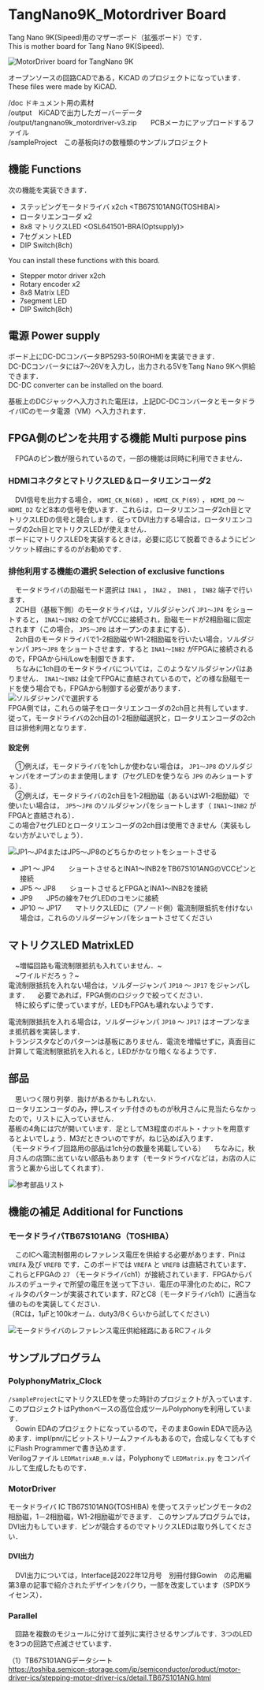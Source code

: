 # TangNano9K_Motordriver Board
  
Tang Nano 9K(Sipeed)用のマザーボード（拡張ボード）です．  
This is mother board for Tang Nano 9K(Sipeed).  

![](doc/sugamo2.jpg "MotorDriver board for TangNano 9K")  
  
オープンソースの回路CADである，KiCAD のプロジェクトになっています．  
These files were made by KiCAD.
  
/doc ドキュメント用の素材  
/output　KiCADで出力したガーバーデータ  
/output/tangnano9k_motordriver-v3.zip　　PCBメーカにアップロードするファイル  
/sampleProject　この基板向けの数種類のサンプルプロジェクト  

  
## 機能 Functions
次の機能を実装できます．
- ステッピングモータドライバ x2ch <TB67S101ANG(TOSHIBA)>
- ロータリエンコーダ x2
- 8x8 マトリクスLED <OSL641501-BRA(Optsupply)>
- 7セグメントLED
- DIP Switch(8ch)

You can install these functions with this board.
- Stepper motor driver x2ch
- Rotary encoder x2
- 8x8 Matrix LED
- 7segment LED
- DIP Switch(8ch)

## 電源 Power supply
ボード上にDC-DCコンバータBP5293-50(ROHM)を実装できます．  
DC-DCコンバータには7～26Vを入力し，出力される5VをTang Nano 9Kへ供給できます．  
DC-DC converter can be installed on the board.  
  
基板上のDCジャックへ入力された電圧は，上記DC-DCコンバータとモータドライバICのモータ電源（VM）へ入力されます．  
 
## FPGA側のピンを共用する機能 Multi purpose pins
　FPGAのピン数が限られているので，一部の機能は同時に利用できません．  
   
### HDMIコネクタとマトリクスLED＆ロータリエンコーダ2
　DVI信号を出力する場合， `HDMI_CK_N(68)` ， `HDMI_CK_P(69)` ， `HDMI_D0` ～ `HDMI_D2` など8本の信号を使います．これらは，ロータリエンコーダ2ch目とマトリクスLEDの信号と競合します．従ってDVI出力する場合は，ロータリエンコーダの2ch目とマトリクスLEDが使えません．  
  ボードにマトリクスLEDを実装するときは，必要に応じて脱着できるようにピンソケット経由にするのがお勧めです．  
  
### 排他利用する機能の選択 Selection of exclusive functions
　モータドライバの励磁モード選択は `INA1` ， `INA2` ， `INB1` ， `INB2` 端子で行います．  
　2CH目（基板下側）のモータドライバは，ソルダジャンパ `JP1～JP4` をショートすると， `INA1～INB2` の全てがVCCに接続され，励磁モードが2相励磁に固定されます（この場合， `JP5～JP8` はオープンのままにする）．   
 　2ch目のモータドライバで1-2相励磁やW1-2相励磁を行いたい場合，ソルダジャンパ `JP5～JP8` をショートさせます．すると `INA1～INB2` がFPGAに接続されるので，FPGAからHi/Lowを制御できます．  
  　ちなみに1ch目のモータドライバについては，このようなソルダジャンパはありません． `INA1～INB2` は全てFPGAに直結されているので，どの様な励磁モードを使う場合でも，FPGAから制御する必要があります．  
![](doc/jp5-8.png "ソルダジャンパで選択する")  
  FPGA側では，これらの端子をロータリエンコーダの2ch目と共有しています．  
  従って，モータドライバの2ch目の1-2相励磁選択と，ロータリエンコーダの2ch目は排他利用となります．  
#### 設定例
　①例えば，モータドライバを1chしか使わない場合は， `JP1～JP8` のソルダジャンパをオープンのまま使用します（7セグLEDを使うなら `JP9` のみショートする）．  
 　②例えば，モータドライバの2ch目を1-2相励磁（あるいはW1-2相励磁）で使いたい場合は， `JP5～JP8` のソルダジャンパをショートします（ `INA1～INB2` がFPGAと直結される）．  
  この場合7セグLEDとロータリエンコーダの2ch目は使用できません（実装もしない方がよいでしょう）．  

  
![](doc/schematics_jp.png "JP1～JP4またはJP5～JP8のどちらかのセットをショートさせる")
- JP1 ～ JP4　　ショートさせるとINA1～INB2をTB67S101ANGのVCCピンと接続
- JP5 ～ JP8　　ショートさせるとFPGAとINA1～INB2を接続
- JP9　　JP5の線を7セグLEDのコモンに接続
- JP10 ～ JP17　　マトリクスLEDに（アノード側）電流制限抵抗を付けない場合は，これらのソルダージャンパをショートさせてください  

## マトリクスLED MatrixLED
　~増幅回路も電流制限抵抗も入れていません．~  
　~ワイルドだろぅ？~  
  電流制限抵抗を入れない場合は，ソルダージャンパ `JP10` ～ `JP17` をジャンパします．
　必要であれば，FPGA側のロジックで絞ってください．  
　特に絞らずに使っていますが，LEDもFPGAも壊れないようです．  
  
  電流制限抵抗を入れる場合は，ソルダージャンパ `JP10` ～ `JP17` はオープンなまま抵抗器を実装します．  
トランジスタなどのパターンは基板にありません．電流を増幅せずに，真面目に計算して電流制限抵抗を入れると，LEDがかなり暗くなるようです．  
  
   
## 部品
　思いつく限り列挙．抜けがあるかもしれない．  
 ロータリエンコーダのみ，押しスイッチ付きのものが秋月さんに見当たらなかったので，リストに入っていません．  
 基板の4角には穴が開いています．足としてM3程度のボルト・ナットを用意するとよいでしょう．M3だときついのですが，ねじ込めば入ります．  
 （モータドライブ回路用の部品は1ch分の数量を掲載している）
　ちなみに，秋月さんの店頭に出ていない部品もあります（モータドライバなどは，お店の人に言うと裏から出してくれます）．
   
 ![](doc/aki.png "参考部品リスト")
 
## 機能の補足 Additional for Functions
### モータドライバTB67S101ANG（TOSHIBA）
　このICへ電流制御用のレファレンス電圧を供給する必要があります．Pinは `VREFA` 及び `VREFB` です．このボードでは `VREFA` と `VREFB` は直結されています．これらとFPGAの `27` （モータドライバch1）が接続されています．FPGAからパルスのデューティで所望の電圧を送って下さい．電圧の平滑化のために，RCフィルタのパターンが実装されています．R7とC8（モータドライバch1）に適当な値のものを実装してください．  
 （RCは，1μFと100kオーム．duty3/8くらいから試してください）  
  
  
   ![](doc/schematics2.png "モータドライバのレファレンス電圧供給経路にあるRCフィルタ")
   
   
## サンプルプログラム
   
### PolyphonyMatrix_Clock
`/sampleProject`にマトリクスLEDを使った時計のプロジェクトが入っています．  
このプロジェクトはPythonベースの高位合成ツールPolyphonyを利用しています．  
　Gowin EDAのプロジェクトになっているので，そのままGowin EDAで読み込めます．impl/pnr/にビットストリームファイルもあるので，合成しなくてもすぐにFlash Programmerで書き込めます．  
 Verilogファイル `LEDMatrixAB_m.v` は，Polyphonyで `LEDMatrix.py` をコンパイルして生成したものです．
 
### MotorDriver
 モータドライバ IC TB67S101ANG(TOSHIBA) を使ってステッピングモータの2相励磁，1－2相励磁，W1-2相励磁ができます． 
 このサンプルプログラムでは，DVI出力もしています．ピンが競合するのでマトリクスLEDは取り外してください．  
#### DVI出力
　DVI出力については，Interface誌2022年12月号　別冊付録Gowin　の応用編第3章の記事で紹介されたデザインをパクり，一部を改変しています（SPDXライセンス）．  
  
  
### Parallel
　回路を複数のモジュールに分けて並列に実行させるサンプルです．3つのLEDを3つの回路で点滅させています．  
  
 （1）TB67S101ANGデータシート  
 https://toshiba.semicon-storage.com/jp/semiconductor/product/motor-driver-ics/stepping-motor-driver-ics/detail.TB67S101ANG.html
